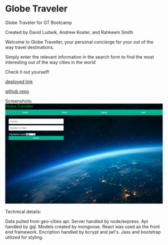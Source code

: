# Globe Traveler
Globe Traveler for GT Bootcamp

Created by David Ludwik, Andrew Koster, and Rahkeem Smith




Welcome to Globe Traveller, your personal concierge for your out of the way travel destinations.

Simply enter the relevant information in the search form to find the most interesting out of the way cities in the world



Check it out yourself!

[deployed link](https://ancient-cove-30642.herokuapp.com)

[github repo](https://worldunfurled.github.io/project-1_RDB/)

Screenshots:
![screenshot](client/images/search.png)

Technical details:

Data pulled from geo-cities api. Server handled by node/express. Api handled by gql. Models created by mongoose. React was used as the front end framework. Encription handled by bcrypt and jwt's. Jass and bootstrap utilized for styling.




